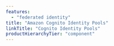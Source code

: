 ```yaml
---
features:
  - "federated identity"
title: "Amazon Cognito Identity Pools"
linkTitle: "Cognito Identity Pools"
productHierarchyTier: "component"
---
```

